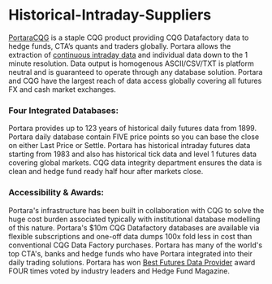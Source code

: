 # Historical-Intraday-Suppliers

[PortaraCQG](https://portaracqg.com/) is a staple CQG product providing CQG Datafactory data to hedge funds, CTA’s quants and traders globally.  Portara allows the extraction of [continuous intraday data](https://portaracqg.com/continuous-futures-data/) and individual data down to the 1 minute resolution. Data output is homogenous ASCII/CSV/TXT is platform neutral and is guaranteed to operate through any database solution. Portara and CQG have the largest reach of data access globally covering all futures FX and cash market exchanges.
### Four Integrated Databases:
Portara provides up to 123 years of historical daily futures data from 1899. Portara daily database contain FIVE price points so you can base the close on either Last Price or Settle. Portara has historical intraday futures data starting from 1983 and also has historical tick data and level 1 futures data covering global markets.  CQG data integrity department ensures the data is clean and hedge fund ready half hour after markets close.
### Accessibility & Awards: 
Portara's infrastructure has been built in collaboration with CQG to solve the huge cost burden associated typically with institutional database modelling of this nature. Portara's $10m CQG Datafactory databases are available via flexible subscriptions and one-off data dumps 100x fold less in cost than conventional CQG Data Factory purchases. Portara has many of the world's top CTA's, banks and hedge funds who have Portara integrated into their daily trading solutions. Portara has won [Best Futures Data Provider](https://portaracqg.com/2018/09/20/best-long-time-historical-intraday-data/) award FOUR times voted by industry leaders and Hedge Fund Magazine.
